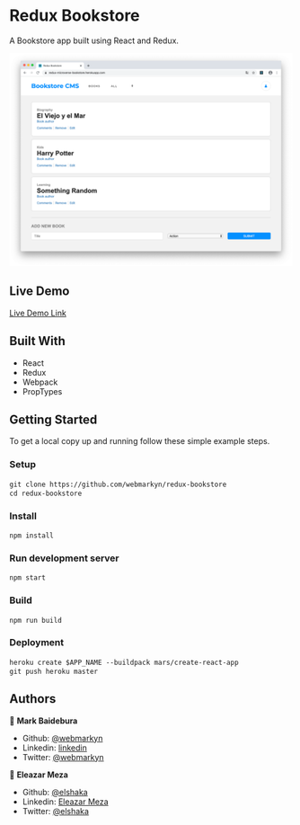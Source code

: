 # Redux Bookstore

A Bookstore app built using React and Redux.

![screenshot](./screenshot.png)

## Live Demo

[Live Demo Link](https://redux-microverse-bookstore.herokuapp.com)

## Built With

- React
- Redux
- Webpack
- PropTypes

## Getting Started

To get a local copy up and running follow these simple example steps.

### Setup
    git clone https://github.com/webmarkyn/redux-bookstore
    cd redux-bookstore
### Install
    npm install
### Run development server
    npm start
### Build
    npm run build
### Deployment
    heroku create $APP_NAME --buildpack mars/create-react-app
    git push heroku master

## Authors

👤 **Mark Baidebura**

- Github: [@webmarkyn](https://github.com/webmarkyn)
- Linkedin: [linkedin](https://www.linkedin.com/in/mark-baidebura/)
- Twitter: [@webmarkyn](https://twitter.com/webmarkyn)

👤 **Eleazar Meza**

- Github: [@elshaka](https://github.com/elshaka)
- Linkedin: [Eleazar Meza](https://www.linkedin.com/in/elshaka/)
- Twitter: [@elshaka](https://twitter.com/elshaka)
